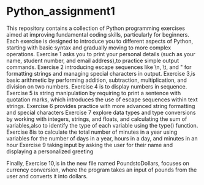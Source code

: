 # Python_assignment1
This repository contains a collection of Python programming exercises aimed at improving fundamental coding skills, particularly for beginners. Each exercise is designed to introduce you to different aspects of Python, starting with basic syntax and gradually moving to more complex operations.
Exercise 1 asks you to print your personal details (such as your name, student number, and email address),to practice simple output commands. 
Exercise 2  introducing escape sequences like \n, \t, and \" for formatting strings and managing special characters in output.
Exercise 3,is basic arithmetic by performing addition, subtraction, multiplication, and division on two numbers.
Exercise 4 is to display numbers in sequence.
Exercise 5 is string manipulation by requiring to print a sentence with quotation marks, which introduces the use of escape sequences within text strings.
Exercise 6 provides practice with more advanced string formatting and special characters
Exercise 7 explore data types and type conversions by working with integers, strings, and floats, and calculating the sum of variables,also to identify the type of each variable using the type() function.
Exercise 8is to calculate the total number of minutes in a year using variables for the number of days in a year, hours in a day, and minutes in an hour
Exercise 9 taking input by asking the user for their name and displaying a personalized greeting 

Finally, Exercise 10,is in the new file named PoundstoDollars, focuses on currency conversion, where the program takes an input of pounds from the user and converts it into dollars.



